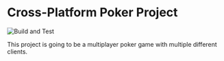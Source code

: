 # Cross-Platform Poker Project
![Build and Test](https://github.com/sebastianlundquist/poker/workflows/Build%20and%20Test/badge.svg)

This project is going to be a multiplayer poker game with multiple different clients.
